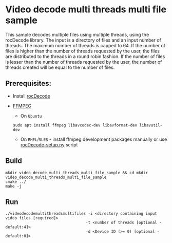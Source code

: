 # Video decode multi threads multi file sample

This sample decodes multiple files using multiple threads, using the rocDecode library. The input is a directory of files and an input number of threads. The maximum number of threads is capped to 64.
If the number of files is higher than the number of threads requested by the user, the files are distributed to the threads in a round robin fashion. 
If the number of files is lesser than the number of threads requested by the user, the number of threads created will be equal to the number of files.

## Prerequisites:

* Install [rocDecode](../../README.md#build-and-install-instructions)

* [FFMPEG](https://ffmpeg.org/about.html)

    * On `Ubuntu`

  ```shell
  sudo apt install ffmpeg libavcodec-dev libavformat-dev libavutil-dev
  ```
  
    * On `RHEL`/`SLES` - install ffmpeg development packages manually or use [rocDecode-setup.py](../../rocDecode-setup.py) script

## Build

```shell
mkdir video_decode_multi_threads_multi_file_sample && cd mkdir video_decode_multi_threads_multi_file_sample
cmake ../
make -j
```

## Run

```shell
./videodecodemultithreadsmultifiles -i <directory containing input video files [required]> 
                                   -t <number of threads [optional - default:4]>
                                   -d <Device ID (>= 0) [optional - default:0]>
```